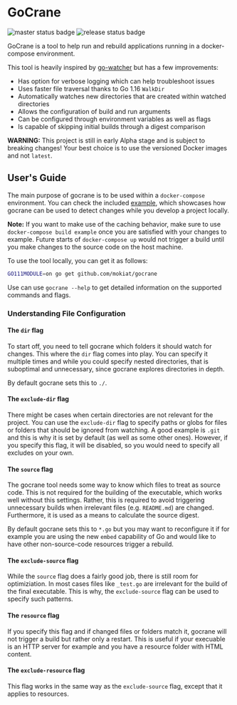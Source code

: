 # GoCrane

![master status badge](https://github.com/mokiat/gocrane/workflows/Master/badge.svg)
![release status badge](https://github.com/mokiat/gocrane/workflows/Release/badge.svg)

GoCrane is a tool to help run and rebuild applications running in a docker-compose environment.

This tool is heavily inspired by [go-watcher](https://github.com/canthefason/go-watcher) but has a few improvements:
* Has option for verbose logging which can help troubleshoot issues
* Uses faster file traversal thanks to Go 1.16 `WalkDir`
* Automatically watches new directories that are created within watched directories
* Allows the configuration of build and run arguments
* Can be configured through environment variables as well as flags
* Is capable of skipping initial builds through a digest comparison

**WARNING:** This project is still in early Alpha stage and is subject to breaking changes! Your best choice is to use the versioned Docker images and not `latest`.

## User's Guide

The main purpose of gocrane is to be used within a `docker-compose` environment. You can check the included [example](https://github.com/mokiat/gocrane/tree/master/example), which showcases how gocrane can be used to detect changes while you develop a project locally.

**Note:** If you want to make use of the caching behavior, make sure to use `docker-compose build example` once you are satisfied with your changes to example. Future starts of `docker-compose up` would not trigger a build until you make changes to the source code on the host machine.

To use the tool locally, you can get it as follows:

```sh
GO111MODULE=on go get github.com/mokiat/gocrane
```

Use can use `gocrane --help` to get detailed information on the supported commands and flags.

### Understanding File Configuration

#### The `dir` flag

To start off, you need to tell gocrane which folders it should watch for changes. This where the `dir` flag comes into play.
You can specify it multiple times and while you could specify nested directories, that is suboptimal and unnecessary, since gocrane
explores directories in depth.

By default gocrane sets this to `./`.

#### The `exclude-dir` flag

There might be cases when certain directories are not relevant for the project. You can use the `exclude-dir` flag to specify paths or globs for files or folders that should be ignored from watching. A good example is `.git` and this is why it is set by default (as well as some other ones). However, if you specify this flag, it will be disabled, so you would need to specify all excludes on your own.

#### The `source` flag

The gocrane tool needs some way to know which files to treat as source code. This is not required for the building of the executable, which works well without this settings. Rather, this is required to avoid triggering unnecessary builds when irrelevant files (e.g. `README.md`) are changed. Furthermore, it is used as a means to calculate the source digest.

By default gocrane sets this to `*.go` but you may want to reconfigure it if for example you are using the new `embed` capability of Go and would like to have other non-source-code resources trigger a rebuild.

#### The `exclude-source` flag

While the `source` flag does a fairly good job, there is still room for optimiziation. In most cases files like `_test.go` are irrelevant for the build of the final executable. This is why, the `exclude-source` flag can be used to specify such patterns.

#### The `resource` flag

If you specify this flag and if changed files or folders match it, gocrane will not trigger a build but rather only a restart. This is useful if your execuable is an HTTP server for example and you have a resource folder with HTML content.

#### The `exclude-resource` flag

This flag works in the same way as the `exclude-source` flag, except that it applies to resources.

